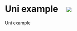 # Uni example &nbsp;&nbsp;&nbsp;<a href="https://staging-preview-407--vendia-app.netlify.app/create?repo=https://github.com/DavidTron5000/explorer-demo"><img src="https://user-images.githubusercontent.com/35479789/161575347-aa917cd8-eda4-4b7f-a921-25c217c2abd5.svg"></a>


Uni example
